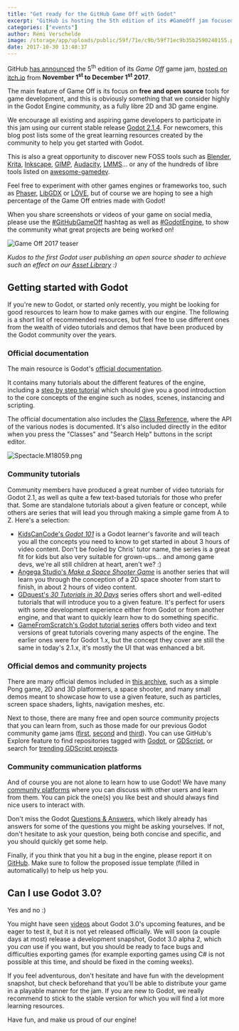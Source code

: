 ```yaml
---
title: "Get ready for the GitHub Game Off with Godot"
excerpt: "GitHub is hosting the 5th edition of its #GameOff jam focused on free and open source tools. As a leading libre 2D and 3D game engine, Godot is a perfect for that jam and it's a great opportunity to give it a try and fall in love with its intuitive yet powerful workflow!"
categories: ["events"]
author: Rémi Verschelde
image: /storage/app/uploads/public/59f/71e/c9b/59f71ec9b35b2590240155.png
date: 2017-10-30 13:48:37
---
```


GitHub [has announced](https://github.com/blog/2451-game-off-our-annual-game-jam-returns-in-november) the 5<sup>th</sup> edition of its *Game Off* game jam, [hosted on itch.io](https://itch.io/jam/game-off-2017) from **November 1<sup>st</sup> to December 1<sup>st</sup> 2017**.

The main feature of Game Off is its focus on **free and open source** tools for game development, and this is obviously something that we consider highly in the Godot Engine community, as a fully libre 2D and 3D game engine.

We encourage all existing and aspiring game developers to participate in this jam using our current stable release [Godot 2.1.4](/download). For newcomers, this blog post lists some of the great learning resources created by the community to help you get started with Godot.

This is also a great opportunity to discover new FOSS tools such as [Blender](https://www.blender.org), [Krita](https://krita.org), [Inkscape](https://inkscape.org), [GIMP](https://www.gimp.org), [Audacity](http://www.audacityteam.org), [LMMS](https://lmms.io/)... or any of the hundreds of libre tools listed on [awesome-gamedev](https://github.com/Calinou/awesome-gamedev).

Feel free to experiment with other games engines or frameworks too, such as [Phaser](http://phaser.io/news/2017/10/game-off), [LibGDX](https://libgdx.badlogicgames.com) or [LÖVE](https://love2d.org), but of course we are hoping to see a high percentage of the Game Off entries made with Godot!

When you share screenshots or videos of your game on social media, please use the [#GitHubGameOff](https://twitter.com/hashtag/GitHubGameOff) hashtag as well as [#GodotEngine](https://twitter.com/hashtag/GodotEngine), to show the community what great projects are being worked on!

![Game Off 2017 teaser](/storage/app/uploads/public/59f/71f/055/59f71f0558d2e508341373.gif)

*Kudos to the first Godot user publishing an open source shader to achieve such an effect on our [Asset Library](https://godotengine.org/asset-library) :)*

## Getting started with Godot

If you're new to Godot, or started only recently, you might be looking for good resources to learn how to make games with our engine. The following is a short list of recommended resources, but feel free to use different ones from the wealth of video tutorials and demos that have been produced by the Godot community over the years.

### Official documentation

The main resource is Godot's [official documentation](http://docs.godotengine.org/en/stable/).

It contains many tutorials about the different features of the engine, including a [step by step tutorial](http://docs.godotengine.org/en/stable/learning/step_by_step/index.html) which should give you a good introduction to the core concepts of the engine such as nodes, scenes, instancing and scripting.

The official documentation also includes the [Class Reference](http://docs.godotengine.org/en/stable/classes/index.html), where the API of the various nodes is documented. It's also included directly in the editor when you press the "Classes" and "Search Help" buttons in the script editor.

![Spectacle.M18059.png](/storage/app/uploads/public/59f/725/a1a/59f725a1a56c2535866153.png)

### Community tutorials

Community members have produced a great number of video tutorials for Godot 2.1, as well as quite a few text-based tutorials for those who prefer that. Some are standalone tutorials about a given feature or concept, while others are series that will lead you through making a simple game from A to Z. Here's a selection:

- [KidsCanCode's *Godot 101*](https://www.youtube.com/playlist?list=PLsk-HSGFjnaFISfGRTXxp65FXOa9UkYc5) is a Godot learner's favorite and will teach you all the concepts you need to know to get started in about 3 hours of video content. Don't be fooled by Chris' tutor name, the series is a great fit for kids but also very suitable for grown-ups... and among game devs, we're all still children at heart, aren't we? :)
- [Angega Studio's *Make a Space Shooter Game*](https://www.youtube.com/playlist?list=PLv3l-oZCXaqkUEqrLsKJIAhAxK_Im6Qew) is another series that will learn you through the conception of a 2D space shooter from start to finish, in about 2 hours of video content.
- [GDquest's *30 Tutorials in 30 Days*](https://www.youtube.com/playlist?list=PLhqJJNjsQ7KEr_YlibZ3SBuzfw9xwGduK) series offers short and well-edited tutorials that will introduce you to a given feature. It's perfect for users with some development experience either from Godot or from another engine, and that want to quickly learn how to do something specific.
- [GameFromScratch's Godot tutorial series](http://www.gamefromscratch.com/page/Godot-Game-Engine-tutorial-series.aspx) offers both video and text versions of great tutorials covering many aspects of the engine. The earlier ones were for Godot 1.x, but the concept they cover are still the same in today's 2.1.x, it's mostly the UI that was enhanced a bit.

### Official demos and community projects

There are many official demos included in [this archive](https://downloads.tuxfamily.org/godotengine/demos/2.1/Godot-Demos-2.1.4-stable.zip), such as a simple Pong game, 2D and 3D platformers, a space shooter, and many small demos meant to showcase how to use a given feature, such as particles, screen space shaders, lights, navigation meshes, etc.

Next to those, there are many free and open source community projects that you can learn from, such as those made for our previous Godot community game jams ([first](https://itch.io/jam/godotjam032016), [second](https://itch.io/jam/godotjam062016) and [third](https://itch.io/jam/godotjam122016)). You can use GitHub's Explore feature to find repositories tagged with [Godot](https://github.com/topics/godot), or [GDScript](https://github.com/topics/gdscript), or search for [trending GDScript projects](https://github.com/trending/gdscript?since=monthly).

### Community communication platforms

And of course you are not alone to learn how to use Godot! We have many [community platforms](https://godotengine.org/community) where you can discuss with other users and learn from them. You can pick the one(s) you like best and should always find nice users to interact with.

Don't miss the Godot [Questions & Answers](https://godotengine.org/qa), which likely already has answers for some of the questions you might be asking yourselves. If not, don't hesitate to ask your question, being both concise and specific, and you should quickly get some help.

Finally, if you think that you hit a bug in the engine, please report it on [GitHub](https://github.com/godotengine/godot). Make sure to follow the proposed issue template (filled in automatically) to help us help you.

## Can I use Godot 3.0?

Yes and no :)

You might have seen [videos](https://www.youtube.com/watch?v=XptlVErsL-o) about Godot 3.0's upcoming features, and be eager to test it, but it is not yet released officially. We will soon (a couple days at most) release a development snapshot, Godot 3.0 alpha 2, which you *can* use if you want, but you should be ready to face bugs and difficulties exporting games (for example exporting games using C# is not possible at this time, and should be fixed in the coming weeks).

If you feel adventurous, don't hesitate and have fun with the development snapshot, but check beforehand that you'll be able to distribute your game in a playable manner for the jam. If you are new to Godot, we really recommend to stick to the stable version for which you will find a lot more learning resources.

Have fun, and make us proud of our engine!
